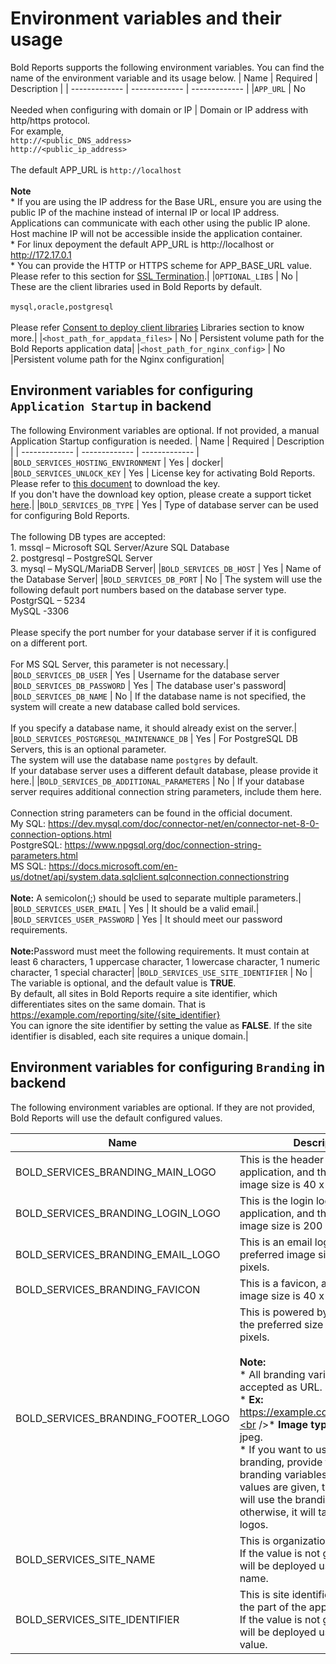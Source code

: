# Environment variables and their usage

Bold Reports supports the following environment variables. You can find the name of the environment variable and its usage below.
| Name               | Required    | Description |
| -------------      | -------------       | ------------- |
|`APP_URL`                          | No <br /><br />Needed when configuring with domain or IP     | Domain or IP address with http/https protocol.<br />For example,<br />`http://<public_DNS_address>`<br />`http://<public_ip_address>`<br /><br />The default APP_URL is `http://localhost`<br /><br /><b>Note</b><br />* If you are using the IP address for the Base URL, ensure you are using the public IP of the machine instead of internal IP or local IP address. Applications can communicate with each other using the public IP alone. Host machine IP will not be accessible inside the application container.<br />* For linux depoyment the default APP_URL is http://localhost or http://172.17.0.1 <br />* You can provide the HTTP or HTTPS scheme for APP_BASE_URL value.<br />Please refer to this section for [SSL Termination](ssl-termination.md).|
|`OPTIONAL_LIBS`                    | No                                                           | 	These are the client libraries used in Bold Reports by default.<br /><br />`mysql,oracle,postgresql`<br /><br />Please refer [Consent to deploy client libraries](../docs/consent-to-deploy-client-libraries.md) Libraries section to know more.|
|`<host_path_for_appdata_files>`    | No                                                            | Persistent volume path for the Bold Reports application data|
|`<host_path_for_nginx_config>`     | No                                                            |Persistent volume path for the Nginx configuration|

## Environment variables for configuring `Application Startup` in backend

The following Environment variables are optional. If not provided, a manual Application Startup configuration is needed.
| Name               | Required    | Description |
| -------------      | -------------       | ------------- |
|`BOLD_SERVICES_HOSTING_ENVIRONMENT`          | Yes         | docker|
|`BOLD_SERVICES_UNLOCK_KEY`                   | Yes         | License key for activating Bold Reports. Please refer to [this document](https://support.boldreports.com/kb/article/13271/how-do-i-get-my-offline-license-key-from-our-bold-reports-account-page) to download the key.<br />If you don't have the download key option, please create a support ticket [here](https://support.boldreports.com/support/tickets/create).|
|`BOLD_SERVICES_DB_TYPE`                      | Yes         | Type of database server can be used for configuring Bold Reports.<br /><br />The following DB types are accepted:<br />1. mssql – Microsoft SQL Server/Azure SQL Database<br />2. postgresql – PostgreSQL Server<br />3. mysql – MySQL/MariaDB Server|
|`BOLD_SERVICES_DB_HOST`                      | Yes         | Name of the Database Server|
|`BOLD_SERVICES_DB_PORT`                      | No          | 	The system will use the following default port numbers based on the database server type.<br />PostgrSQL – 5234<br />MySQL -3306<br /><br />Please specify the port number for your database server if it is configured on a different port.<br /><br />For MS SQL Server, this parameter is not necessary.|
|`BOLD_SERVICES_DB_USER`                      | Yes         | Username for the database server
|`BOLD_SERVICES_DB_PASSWORD`                  | Yes         | The database user's password|
|`BOLD_SERVICES_DB_NAME`                      | No          | If the database name is not specified, the system will create a new database called bold services.<br /><br />If you specify a database name, it should already exist on the server.|
|`BOLD_SERVICES_POSTGRESQL_MAINTENANCE_DB`    | Yes         | For PostgreSQL DB Servers, this is an optional parameter.<br />The system will use the database name `postgres` by default.<br />If your database server uses a different default database, please provide it here.|
|`BOLD_SERVICES_DB_ADDITIONAL_PARAMETERS`     | No          | If your database server requires additional connection string parameters, include them here.<br /><br />Connection string parameters can be found in the official document.<br />My SQL: https://dev.mysql.com/doc/connector-net/en/connector-net-8-0-connection-options.html<br />PostgreSQL: https://www.npgsql.org/doc/connection-string-parameters.html<br />MS SQL: https://docs.microsoft.com/en-us/dotnet/api/system.data.sqlclient.sqlconnection.connectionstring<br /><br /><b>Note:</b> A semicolon(;) should be used to separate multiple parameters.|
|`BOLD_SERVICES_USER_EMAIL`                   | Yes         | It should be a valid email.|
|`BOLD_SERVICES_USER_PASSWORD`                | Yes         | It should meet our password requirements.<br /><br /><b>Note:</b>Password must meet the following requirements. It must contain at least 6 characters, 1 uppercase character, 1 lowercase character, 1 numeric character, 1 special character|
|`BOLD_SERVICES_USE_SITE_IDENTIFIER`          | No          | 	The variable is optional, and the default value is <b>TRUE</b>.<br />By default, all sites in Bold Reports require a site identifier, which differentiates sites on the same domain. That is https://example.com/reporting/site/{site_identifier}<br />You can ignore the site identifier by setting the value as <b>FALSE</b>. If the site identifier is disabled, each site requires a unique domain.|

## Environment variables for configuring `Branding` in backend

The following environment variables are optional. If they are not provided, Bold Reports will use the default configured values.

| Name               | Description    |
| -------------      | -------------       |
| BOLD_SERVICES_BRANDING_MAIN_LOGO       | This is the header logo for the application, and the preferred image size is 40 x 40 pixels.|
| BOLD_SERVICES_BRANDING_LOGIN_LOGO      | This is the login logo for the application, and the preferred image size is 200 x 40 pixels.|
| BOLD_SERVICES_BRANDING_EMAIL_LOGO      | This is an email logo, and the preferred image size is 200 x 40 pixels.|
BOLD_SERVICES_BRANDING_FAVICON           | This is a favicon, and the preferred image size is 40 x 40 pixels.|
| BOLD_SERVICES_BRANDING_FOOTER_LOGO     | This is powered by the logo, and the preferred size is 100 x 25 pixels.<br /><br /><b>Note:</b><br />* All branding variables are accepted as URL.<br />* <b>Ex:</b> https://example.com/loginlogo.jpg.<br />* <b>Image type:</b> png, svg, jpg, jpeg.<br/>* If you want to use custom branding, provide the value for all branding variables. If all variable values are given, the application will use the branding images, otherwise, it will take the default logos.|
| BOLD_SERVICES_SITE_NAME                | This is organization name.<br/>If the value is not given, the site will be deployed using the default name.|
| BOLD_SERVICES_SITE_IDENTIFIER          | This is site identifier, and it will be the part of the application URL.<br />If the value is not given, the site will be deployed using the default value.